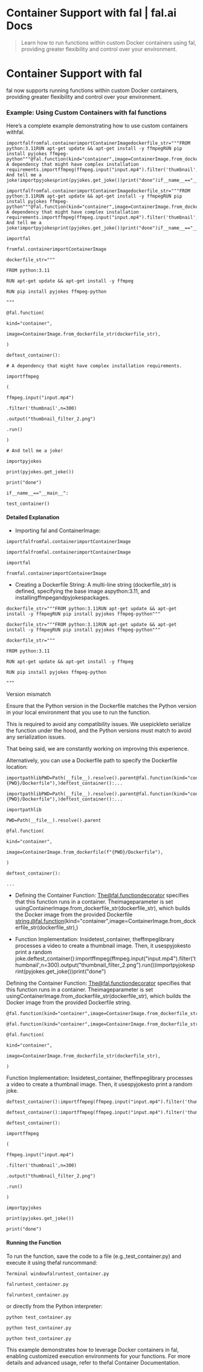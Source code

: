 # Container Support with fal | fal.ai Docs


> Learn how to run functions within custom Docker containers using fal, providing greater flexibility and control over your environment.


# Container Support with fal

fal now supports running functions within custom Docker containers, providing greater flexibility and control over your environment.

### Example: Using Custom Containers with fal functions

Here’s a complete example demonstrating how to use custom containers withfal.

```
importfalfromfal.containerimportContainerImagedockerfile_str="""FROM python:3.11RUN apt-get update && apt-get install -y ffmpegRUN pip install pyjokes ffmpeg-python"""@fal.function(kind="container",image=ContainerImage.from_dockerfile_str(dockerfile_str),)deftest_container():# A dependency that might have complex installation requirements.importffmpeg(ffmpeg.input("input.mp4").filter('thumbnail',n=300).output("thumbnail_filter_2.png").run())# And tell me a joke!importpyjokesprint(pyjokes.get_joke())print("done")if__name__=="__main__":test_container()
```

```
importfalfromfal.containerimportContainerImagedockerfile_str="""FROM python:3.11RUN apt-get update && apt-get install -y ffmpegRUN pip install pyjokes ffmpeg-python"""@fal.function(kind="container",image=ContainerImage.from_dockerfile_str(dockerfile_str),)deftest_container():# A dependency that might have complex installation requirements.importffmpeg(ffmpeg.input("input.mp4").filter('thumbnail',n=300).output("thumbnail_filter_2.png").run())# And tell me a joke!importpyjokesprint(pyjokes.get_joke())print("done")if__name__=="__main__":test_container()
```

```
importfal
```

```
fromfal.containerimportContainerImage
```

```
dockerfile_str="""
```

```
FROM python:3.11
```

```
RUN apt-get update && apt-get install -y ffmpeg
```

```
RUN pip install pyjokes ffmpeg-python
```

```
"""
```

```
@fal.function(
```

```
kind="container",
```

```
image=ContainerImage.from_dockerfile_str(dockerfile_str),
```

```
)
```

```
deftest_container():
```

```
# A dependency that might have complex installation requirements.
```

```
importffmpeg
```

```
(
```

```
ffmpeg.input("input.mp4")
```

```
.filter('thumbnail',n=300)
```

```
.output("thumbnail_filter_2.png")
```

```
.run()
```

```
)
```

```
# And tell me a joke!
```

```
importpyjokes
```

```
print(pyjokes.get_joke())
```

```
print("done")
```

```
if__name__=="__main__":
```

```
test_container()
```

#### Detailed Explanation

- Importing fal and ContainerImage:

```
importfalfromfal.containerimportContainerImage
```

```
importfalfromfal.containerimportContainerImage
```

```
importfal
```

```
fromfal.containerimportContainerImage
```

- Creating a Dockerfile String:
A multi-line string (dockerfile_str) is defined, specifying the base image aspython:3.11, and installingffmpegandpyjokespackages.

```
dockerfile_str="""FROM python:3.11RUN apt-get update && apt-get install -y ffmpegRUN pip install pyjokes ffmpeg-python"""
```

```
dockerfile_str="""FROM python:3.11RUN apt-get update && apt-get install -y ffmpegRUN pip install pyjokes ffmpeg-python"""
```

```
dockerfile_str="""
```

```
FROM python:3.11
```

```
RUN apt-get update && apt-get install -y ffmpeg
```

```
RUN pip install pyjokes ffmpeg-python
```

```
"""
```

Version mismatch

Ensure that the Python version in the Dockerfile matches the Python version in
your local environment that you use to run the function.

This is required to avoid any compatibility issues. We usepickleto serialize
the function under the hood, and the Python versions must match to avoid any
serialization issues.

That being said, we are constantly working on improving this experience.

Alternatively, you can use a Dockerfile path to specify the Dockerfile location:

```
importpathlibPWD=Path(__file__).resolve().parent@fal.function(kind="container",image=ContainerImage.from_dockerfile(f"{PWD}/Dockerfile"),)deftest_container():...
```

```
importpathlibPWD=Path(__file__).resolve().parent@fal.function(kind="container",image=ContainerImage.from_dockerfile(f"{PWD}/Dockerfile"),)deftest_container():...
```

```
importpathlib
```

```
PWD=Path(__file__).resolve().parent
```

```
@fal.function(
```

```
kind="container",
```

```
image=ContainerImage.from_dockerfile(f"{PWD}/Dockerfile"),
```

```
)
```

```
deftest_container():
```

```
...
```

- Defining the Container Function:
The@fal.functiondecorator specifies that this function runs in a container. Theimageparameter is set usingContainerImage.from_dockerfile_str(dockerfile_str), which builds the Docker image from the provided Dockerfile string.@fal.function(kind="container",image=ContainerImage.from_dockerfile_str(dockerfile_str),)

- Function Implementation:
Insidetest_container, theffmpeglibrary processes a video to create a thumbnail image. Then, it usespyjokesto print a random joke.deftest_container():importffmpeg(ffmpeg.input("input.mp4").filter('thumbnail',n=300).output("thumbnail_filter_2.png").run())importpyjokesprint(pyjokes.get_joke())print("done")

Defining the Container Function:
The@fal.functiondecorator specifies that this function runs in a container. Theimageparameter is set usingContainerImage.from_dockerfile_str(dockerfile_str), which builds the Docker image from the provided Dockerfile string.

```
@fal.function(kind="container",image=ContainerImage.from_dockerfile_str(dockerfile_str),)
```

```
@fal.function(kind="container",image=ContainerImage.from_dockerfile_str(dockerfile_str),)
```

```
@fal.function(
```

```
kind="container",
```

```
image=ContainerImage.from_dockerfile_str(dockerfile_str),
```

```
)
```

Function Implementation:
Insidetest_container, theffmpeglibrary processes a video to create a thumbnail image. Then, it usespyjokesto print a random joke.

```
deftest_container():importffmpeg(ffmpeg.input("input.mp4").filter('thumbnail',n=300).output("thumbnail_filter_2.png").run())importpyjokesprint(pyjokes.get_joke())print("done")
```

```
deftest_container():importffmpeg(ffmpeg.input("input.mp4").filter('thumbnail',n=300).output("thumbnail_filter_2.png").run())importpyjokesprint(pyjokes.get_joke())print("done")
```

```
deftest_container():
```

```
importffmpeg
```

```
(
```

```
ffmpeg.input("input.mp4")
```

```
.filter('thumbnail',n=300)
```

```
.output("thumbnail_filter_2.png")
```

```
.run()
```

```
)
```

```
importpyjokes
```

```
print(pyjokes.get_joke())
```

```
print("done")
```

#### Running the Function

To run the function, save the code to a file (e.g.,test_container.py) and execute it using thefal runcommand:

```
Terminal windowfalruntest_container.py
```

```
falruntest_container.py
```

```
falruntest_container.py
```

or directly from the Python interpreter:

```
python test_container.py
```

```
python test_container.py
```

```
python test_container.py
```

This example demonstrates how to leverage Docker containers in fal, enabling customized execution environments for your functions. For more details and advanced usage, refer to thefal Container Documentation.